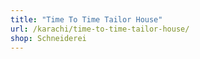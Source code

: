 ```yaml
---
title: "Time To Time Tailor House"
url: /karachi/time-to-time-tailor-house/
shop: Schneiderei
---
```


